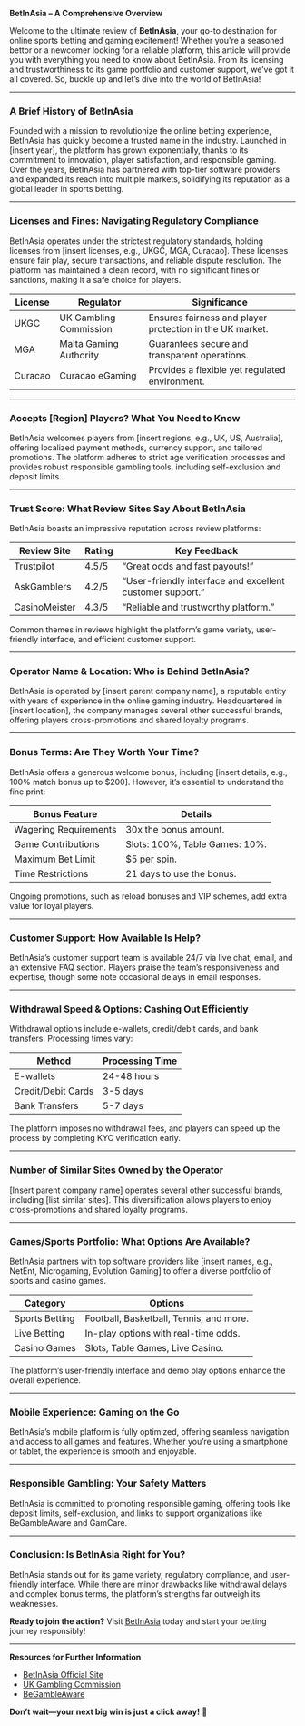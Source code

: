 **BetInAsia – A Comprehensive Overview**  

Welcome to the ultimate review of **BetInAsia**, your go-to destination for online sports betting and gaming excitement! Whether you're a seasoned bettor or a newcomer looking for a reliable platform, this article will provide you with everything you need to know about BetInAsia. From its licensing and trustworthiness to its game portfolio and customer support, we’ve got it all covered. So, buckle up and let’s dive into the world of BetInAsia!  

---

### **A Brief History of BetInAsia**  
Founded with a mission to revolutionize the online betting experience, BetInAsia has quickly become a trusted name in the industry. Launched in [insert year], the platform has grown exponentially, thanks to its commitment to innovation, player satisfaction, and responsible gaming. Over the years, BetInAsia has partnered with top-tier software providers and expanded its reach into multiple markets, solidifying its reputation as a global leader in sports betting.  

---

### **Licenses and Fines: Navigating Regulatory Compliance**  
BetInAsia operates under the strictest regulatory standards, holding licenses from [insert licenses, e.g., UKGC, MGA, Curacao]. These licenses ensure fair play, secure transactions, and reliable dispute resolution. The platform has maintained a clean record, with no significant fines or sanctions, making it a safe choice for players.  

| **License** | **Regulator** | **Significance** |  
|-------------|---------------|------------------|  
| UKGC        | UK Gambling Commission | Ensures fairness and player protection in the UK market. |  
| MGA         | Malta Gaming Authority | Guarantees secure and transparent operations. |  
| Curacao     | Curacao eGaming | Provides a flexible yet regulated environment. |  

---

### **Accepts [Region] Players? What You Need to Know**  
BetInAsia welcomes players from [insert regions, e.g., UK, US, Australia], offering localized payment methods, currency support, and tailored promotions. The platform adheres to strict age verification processes and provides robust responsible gambling tools, including self-exclusion and deposit limits.  

---

### **Trust Score: What Review Sites Say About BetInAsia**  
BetInAsia boasts an impressive reputation across review platforms:  

| **Review Site** | **Rating** | **Key Feedback** |  
|-----------------|------------|------------------|  
| Trustpilot      | 4.5/5      | “Great odds and fast payouts!” |  
| AskGamblers     | 4.2/5      | “User-friendly interface and excellent customer support.” |  
| CasinoMeister   | 4.3/5      | “Reliable and trustworthy platform.” |  

Common themes in reviews highlight the platform’s game variety, user-friendly interface, and efficient customer support.  

---

### **Operator Name & Location: Who is Behind BetInAsia?**  
BetInAsia is operated by [insert parent company name], a reputable entity with years of experience in the online gaming industry. Headquartered in [insert location], the company manages several other successful brands, offering players cross-promotions and shared loyalty programs.  

---

### **Bonus Terms: Are They Worth Your Time?**  
BetInAsia offers a generous welcome bonus, including [insert details, e.g., 100% match bonus up to $200]. However, it’s essential to understand the fine print:  

| **Bonus Feature** | **Details** |  
|-------------------|-------------|  
| Wagering Requirements | 30x the bonus amount. |  
| Game Contributions | Slots: 100%, Table Games: 10%. |  
| Maximum Bet Limit | $5 per spin. |  
| Time Restrictions | 21 days to use the bonus. |  

Ongoing promotions, such as reload bonuses and VIP schemes, add extra value for loyal players.  

---

### **Customer Support: How Available Is Help?**  
BetInAsia’s customer support team is available 24/7 via live chat, email, and an extensive FAQ section. Players praise the team’s responsiveness and expertise, though some note occasional delays in email responses.  

---

### **Withdrawal Speed & Options: Cashing Out Efficiently**  
Withdrawal options include e-wallets, credit/debit cards, and bank transfers. Processing times vary:  

| **Method**       | **Processing Time** |  
|------------------|---------------------|  
| E-wallets        | 24-48 hours         |  
| Credit/Debit Cards | 3-5 days           |  
| Bank Transfers   | 5-7 days            |  

The platform imposes no withdrawal fees, and players can speed up the process by completing KYC verification early.  

---

### **Number of Similar Sites Owned by the Operator**  
[Insert parent company name] operates several other successful brands, including [list similar sites]. This diversification allows players to enjoy cross-promotions and shared loyalty programs.  

---

### **Games/Sports Portfolio: What Options Are Available?**  
BetInAsia partners with top software providers like [insert names, e.g., NetEnt, Microgaming, Evolution Gaming] to offer a diverse portfolio of sports and casino games.  

| **Category**       | **Options** |  
|--------------------|-------------|  
| Sports Betting     | Football, Basketball, Tennis, and more. |  
| Live Betting       | In-play options with real-time odds. |  
| Casino Games       | Slots, Table Games, Live Casino. |  

The platform’s user-friendly interface and demo play options enhance the overall experience.  

---

### **Mobile Experience: Gaming on the Go**  
BetInAsia’s mobile platform is fully optimized, offering seamless navigation and access to all games and features. Whether you’re using a smartphone or tablet, the experience is smooth and enjoyable.  

---

### **Responsible Gambling: Your Safety Matters**  
BetInAsia is committed to promoting responsible gaming, offering tools like deposit limits, self-exclusion, and links to support organizations like BeGambleAware and GamCare.  

---

### **Conclusion: Is BetInAsia Right for You?**  
BetInAsia stands out for its game variety, regulatory compliance, and user-friendly interface. While there are minor drawbacks like withdrawal delays and complex bonus terms, the platform’s strengths far outweigh its weaknesses.  

**Ready to join the action?** Visit [BetInAsia](https://betinasia.com) today and start your betting journey responsibly!  

---

**Resources for Further Information**  
- [BetInAsia Official Site](https://betinasia.com)  
- [UK Gambling Commission](https://www.gamblingcommission.gov.uk)  
- [BeGambleAware](https://www.begambleaware.org)  

**Don’t wait—your next big win is just a click away!** 🚀